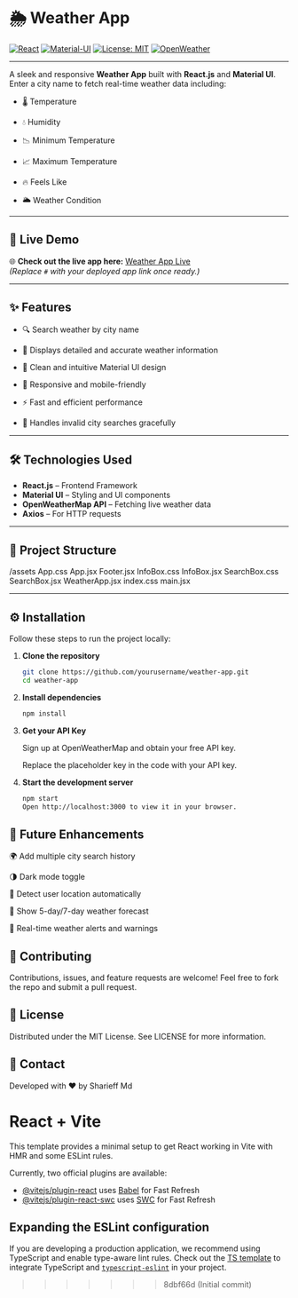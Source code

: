 # 🌦️ Weather App

[![React](https://img.shields.io/badge/Framework-React-blue?logo=react)](https://react.dev/)
[![Material-UI](https://img.shields.io/badge/UI-Material--UI-blueviolet?logo=mui)](https://mui.com/)
[![License: MIT](https://img.shields.io/badge/License-MIT-green.svg)](LICENSE)
[![OpenWeather](https://img.shields.io/badge/API-OpenWeatherMap-orange)](https://openweathermap.org/api)

---

A sleek and responsive **Weather App** built with **React.js** and **Material UI**.  
Enter a city name to fetch real-time weather data including:

- 🌡️ Temperature

- 💧 Humidity

- 📉 Minimum Temperature

- 📈 Maximum Temperature

- 🔥 Feels Like

- 🌥️ Weather Condition

---

## 🚀 Live Demo

🌐 **Check out the live app here:** [Weather App Live](https://weather-app-gamma-five-51.vercel.app/)  
*(Replace `#` with your deployed app link once ready.)*

---

## ✨ Features

- 🔍 Search weather by city name

- 🎯 Displays detailed and accurate weather information

- 🎨 Clean and intuitive Material UI design

- 📱 Responsive and mobile-friendly

- ⚡ Fast and efficient performance

- 🚫 Handles invalid city searches gracefully

---

## 🛠️ Technologies Used

- **React.js** – Frontend Framework
- **Material UI** – Styling and UI components
- **OpenWeatherMap API** – Fetching live weather data
- **Axios**  – For HTTP requests

---

## 📁 Project Structure

/assets
App.css
App.jsx
Footer.jsx
InfoBox.css
InfoBox.jsx
SearchBox.css
SearchBox.jsx
WeatherApp.jsx
index.css
main.jsx

---

## ⚙️ Installation

Follow these steps to run the project locally:

1. **Clone the repository**
   ```bash
   git clone https://github.com/yourusername/weather-app.git
   cd weather-app

2. **Install dependencies**
    ```bash
    npm install

3. **Get your API Key**

    Sign up at OpenWeatherMap and obtain your free API key.

    Replace the placeholder key in the code with your API key.

 4. **Start the development server**
    ```bash
    npm start
    Open http://localhost:3000 to view it in your browser.


## 🔮 Future Enhancements

🌍 Add multiple city search history

🌗 Dark mode toggle

📍 Detect user location automatically

📅 Show 5-day/7-day weather forecast

🔔 Real-time weather alerts and warnings


## 🤝 Contributing
Contributions, issues, and feature requests are welcome!
Feel free to fork the repo and submit a pull request.


## 📜 License
Distributed under the MIT License.
See LICENSE for more information.


## 💬 Contact
Developed with ❤️ by Sharieff Md



# React + Vite

This template provides a minimal setup to get React working in Vite with HMR and some ESLint rules.

Currently, two official plugins are available:

- [@vitejs/plugin-react](https://github.com/vitejs/vite-plugin-react/blob/main/packages/plugin-react/README.md) uses [Babel](https://babeljs.io/) for Fast Refresh
- [@vitejs/plugin-react-swc](https://github.com/vitejs/vite-plugin-react-swc) uses [SWC](https://swc.rs/) for Fast Refresh

## Expanding the ESLint configuration

If you are developing a production application, we recommend using TypeScript and enable type-aware lint rules. Check out the [TS template](https://github.com/vitejs/vite/tree/main/packages/create-vite/template-react-ts) to integrate TypeScript and [`typescript-eslint`](https://typescript-eslint.io) in your project.
>>>>>>> 8dbf66d (Initial commit)
